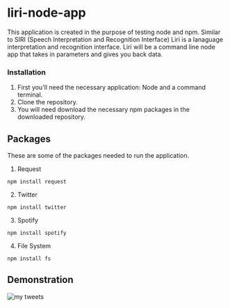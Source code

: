# liri-node-app

This application is created in the purpose of testing node and npm. Similar to SIRI (Speech Interpretation and Recognition Interface) Liri is a lanaguage interpretation and recognition interface. Liri will be a command line node app that takes in parameters and gives you back data. 

### Installation

1. First you'll need the necessary application: Node and a command terminal. 
2. Clone the repository.
3. You will need download the necessary npm packages in the downloaded repository. 


## Packages
These are some of the packages needed to run the application.

1. Request

```npm install request```

2. Twitter

```npm install twitter```

3. Spotify

```npm install spotify```

4. File System

```npm install fs```


## Demonstration 

![my tweets](gif/node-my-tweet.gif)
